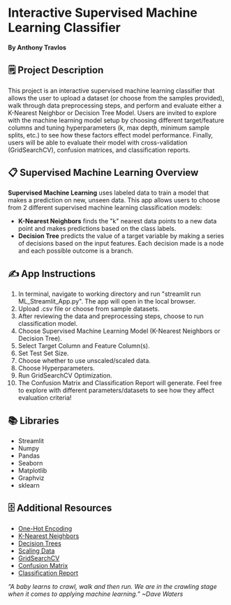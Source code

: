 # Interactive Supervised Machine Learning Classifier

#### By Anthony Travlos

## 🗒️ Project Description

This project is an interactive supervised machine learning classifier that allows the user to upload a dataset (or choose from the samples provided), walk through data preprocessing steps, and perform and evaluate either a K-Nearest Neighbor or Decision Tree Model. Users are invited to explore with the machine learning model setup by choosing different target/feature columns and tuning hyperparameters (k, max depth, minimum sample splits, etc.) to see how these factors effect model performance. Finally, users will be able to evaluate their model with cross-validation (GridSearchCV), confusion matrices, and classification reports.

## 📋 Supervised Machine Learning Overview

__Supervised Machine Learning__  uses labeled data to train a model that makes a prediction on new, unseen data. This app allows users to choose from 2 different supervised machine learning classification models:

- **K-Nearest Neighbors** finds the "k" nearest data points to a new data point and makes predictions based on the class labels.
- **Decision Tree** predicts the value of a target variable by making a series of decisions based on the input features. Each decision made is a node and each possible outcome is a branch.

## ✍️ App Instructions

1. In terminal, navigate to working directory and run "streamlit run ML_Streamlit_App.py". The app will open in the local browser.
2. Upload .csv file or choose from sample datasets.
3. After reviewing the data and preprocessing steps, choose to run classification model.
4. Choose Supervised Machine Learning Model (K-Nearest Neighbors or Decision Tree).
5. Select Target Column and Feature Column(s).
6. Set Test Set Size.
7. Choose whether to use unscaled/scaled data.
8. Choose Hyperparameters.
9. Run GridSearchCV Optimization.
10. The Confusion Matrix and Classification Report will generate. Feel free to explore with different parameters/datasets to see how they affect evaluation criteria!

## 📚 Libraries

- Streamlit
- Numpy
- Pandas
- Seaborn
- Matplotlib
- Graphviz
- sklearn

## 🗄️ Additional Resources

- [One-Hot Encoding](https://scikit-learn.org/stable/modules/generated/sklearn.preprocessing.OneHotEncoder.html)
- [K-Nearest Neighbors](https://www.ibm.com/think/topics/knn#:~:text=The%20k%2Dnearest%20neighbors%20(KNN)%20algorithm%20is%20a%20non,used%20in%20machine%20learning%20today.)
- [Decision Trees](https://www.ibm.com/think/topics/decision-trees)
- [Scaling Data](https://www.analyticsvidhya.com/blog/2020/04/feature-scaling-machine-learning-normalization-standardization/)
- [GridSearchCV](https://scikit-learn.org/stable/modules/generated/sklearn.model_selection.GridSearchCV.html)
- [Confusion Matrix](https://www.datacamp.com/tutorial/what-is-a-confusion-matrix-in-machine-learning)
- [Classification Report](https://www.nb-data.com/p/breaking-down-the-classification)


*“A baby learns to crawl, walk and then run.  We are in the crawling stage when it comes to applying machine learning.” ~Dave Waters*
